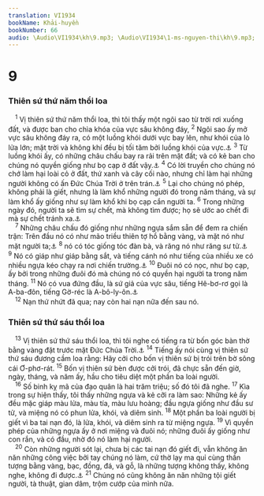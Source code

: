 ```yaml
---
translation: VI1934
bookName: Khải-huyền 
bookNumber: 66
audio: \Audio\VI1934\kh\9.mp3; \Audio\VI1934\1-ms-nguyen-thi\kh\9.mp3; \Audio\VI1934\2-ms-david-dong\kh\9.mp3
---
```


<div class="title"><h1>9</h1><h3>Thiên sứ thứ năm thổi loa</h3></div>
<span class="verse kh_9_1"> <sup>1</sup> Vị thiên sứ thứ năm thổi loa, thì tôi thấy một ngôi sao từ trời rơi xuống đất, và được ban cho chìa khóa của vực sâu không đáy, </span>
<span class="verse kh_9_2"><sup>2</sup> Ngôi sao ấy mở vực sâu không đáy ra, có một luồng khói dưới vực bay lên, như khói của lò lửa lớn; mặt trời và không khí đều bị tối tăm bởi luồng khói của vực.<a data-toggle="tooltip" data-placement="bottom" title="Sa 19:28 ">⚓</a></span>
<span class="verse kh_9_3"><sup>3</sup> Từ luồng khói ấy, có những châu chấu bay ra rải trên mặt đất; và có kẻ ban cho chúng nó quyền giống như bọ cạp ở đất vậy.<a data-toggle="tooltip" data-placement="bottom" title="Xu 10:12-15 ">⚓</a></span>
<span class="verse kh_9_4"><sup>4</sup> Có lời truyền cho chúng nó chớ làm hại loài cỏ ở đất, thứ xanh và cây cối nào, nhưng chỉ làm hại những người không có ấn Đức Chúa Trời ở trên trán.<a data-toggle="tooltip" data-placement="bottom" title="Exe 9:4">⚓</a></span>
<span class="verse kh_9_5"><sup>5</sup> Lại cho chúng nó phép, không phải là giết, nhưng là làm khổ những người đó trong năm tháng, và sự làm khổ ấy giống như sự làm khổ khi bọ cạp cắn người ta. </span>
<span class="verse kh_9_6"><sup>6</sup> Trong những ngày đó, người ta sẽ tìm sự chết, mà không tìm được; họ sẽ ước ao chết đi mà sự chết tránh xa.<a data-toggle="tooltip" data-placement="bottom" title="Giop 3:21; Gie 8:3">⚓</a><br/></span>
<span class="verse kh_9_7"> <sup>7</sup> Những châu chấu đó giống như những ngựa sắm sẵn để đem ra chiến trận: Trên đầu nó có như mão triều thiên tợ hồ bằng vàng, và mặt nó như mặt người ta;<a data-toggle="tooltip" data-placement="bottom" title="Gio 2:4">⚓</a></span>
<span class="verse kh_9_8"><sup>8</sup> nó có tóc giống tóc đàn bà, và răng nó như răng sư tử.<a data-toggle="tooltip" data-placement="bottom" title="Gio 1:6">⚓</a></span>
<span class="verse kh_9_9"><sup>9</sup> Nó có giáp như giáp bằng sắt, và tiếng cánh nó như tiếng của nhiều xe có nhiều ngựa kéo chạy ra nơi chiến trường.<a data-toggle="tooltip" data-placement="bottom" title="Gio 2:5">⚓</a></span>
<span class="verse kh_9_10"><sup>10</sup> Đuôi nó có nọc, như bọ cạp, ấy bởi trong những đuôi đó mà chúng nó có quyền hại người ta trong năm tháng. </span>
<span class="verse kh_9_11"><sup>11</sup> Nó có vua đứng đầu, là sứ giả của vực sâu, tiếng Hê-bơ-rơ gọi là A-ba-đôn, tiếng Gờ-réc là A-bô-ly-ôn.<a data-toggle="tooltip" data-placement="bottom" title="A-ba-đôn nghĩa là vực sâu, hay là sự hủy diệt;A-bô-ly-ôn nghĩa là kẻ hủy diệt">⚓</a><br/></span>
<span class="verse kh_9_12"> <sup>12</sup> Nạn thứ nhứt đã qua; nay còn hai nạn nữa đến sau nó. <br/></span>
<div class="title"><h3>Thiên sứ thứ sáu thổi loa</h3></div>
<span class="verse kh_9_13"> <sup>13</sup> Vị thiên sứ thứ sáu thổi loa, thì tôi nghe có tiếng ra từ bốn góc bàn thờ bằng vàng đặt trước mặt Đức Chúa Trời.<a data-toggle="tooltip" data-placement="bottom" title="Xu 30:1-3">⚓</a></span>
<span class="verse kh_9_14"><sup>14</sup> Tiếng ấy nói cùng vị thiên sứ thứ sáu đương cầm loa rằng: Hãy cởi cho bốn vị thiên sứ bị trói trên bờ sông cái Ơ-phơ-rát. </span>
<span class="verse kh_9_15"><sup>15</sup> Bốn vị thiên sứ bèn được cởi trói, đã chực sẵn đến giờ, ngày, tháng, và năm ấy, hầu cho tiêu diệt một phần ba loài người. <br/></span>
<span class="verse kh_9_16"> <sup>16</sup> Số binh kỵ mã của đạo quân là hai trăm triệu; số đó tôi đã nghe. </span>
<span class="verse kh_9_17"><sup>17</sup> Kìa trong sự hiện thấy, tôi thấy những ngựa và kẻ cỡi ra làm sao: Những kẻ ấy đều mặc giáp màu lửa, màu tía, màu lưu hoàng; đầu ngựa giống như đầu sư tử, và miệng nó có phun lửa, khói, và diêm sinh. </span>
<span class="verse kh_9_18"><sup>18</sup> Một phần ba loài người bị giết vì ba tai nạn đó, là lửa, khói, và diêm sinh ra từ miệng ngựa. </span>
<span class="verse kh_9_19"><sup>19</sup> Vì quyền phép của những ngựa ấy ở nơi miệng và đuôi nó; những đuôi ấy giống như con rắn, và có đầu, nhờ đó nó làm hại người. <br/></span>
<span class="verse kh_9_20"> <sup>20</sup> Còn những người sót lại, chưa bị các tai nạn đó giết đi, vẫn không ăn năn những công việc bởi tay chúng nó làm, cứ thờ lạy ma quỉ cùng thần tượng bằng vàng, bạc, đồng, đá, và gỗ, là những tượng không thấy, không nghe, không đi được.<a data-toggle="tooltip" data-placement="bottom" title="Thi 115:4-7; 135:15-17; Da 5:23">⚓</a></span>
<span class="verse kh_9_21"><sup>21</sup> Chúng nó cũng không ăn năn những tội giết người, tà thuật, gian dâm, trộm cướp của mình nữa. <br/></span>
